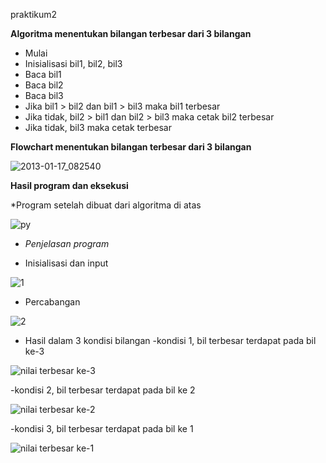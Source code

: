 praktikum2

**Algoritma menentukan bilangan terbesar dari 3 bilangan**


* Mulai
* Inisialisasi bil1, bil2, bil3
* Baca bil1
* Baca bil2
* Baca bil3
* Jika bil1 > bil2 dan bil1 > bil3 maka bil1 terbesar
* Jika tidak, bil2 > bil1 dan bil2 > bil3 maka cetak bil2 terbesar
* Jika tidak, bil3 maka cetak terbesar

**Flowchart menentukan bilangan terbesar dari 3 bilangan**

![2013-01-17_082540](https://user-images.githubusercontent.com/46734744/52643232-29929d00-2f0f-11e9-99a9-0803b895d5e8.jpg)

**Hasil program dan eksekusi**

*Program setelah dibuat dari algoritma di atas

![py](https://user-images.githubusercontent.com/46734744/52644110-d1f53100-2f10-11e9-8541-e68a0d324ac2.png)

* _Penjelasan program_

* Inisialisasi dan input

![1](https://user-images.githubusercontent.com/46734744/52655055-e55ec700-2f25-11e9-88be-3c67cb1ec0d3.png)

* Percabangan


![2](https://user-images.githubusercontent.com/46734744/52655102-00313b80-2f26-11e9-86c8-5f4b1240eba6.png)

* Hasil dalam 3 kondisi bilangan
-kondisi 1, bil terbesar terdapat pada bil ke-3

![nilai terbesar ke-3](https://user-images.githubusercontent.com/46734744/52655231-48e8f480-2f26-11e9-917c-4e220dde5377.png)

-kondisi 2, bil terbesar terdapat pada bil ke 2


![nilai terbesar ke-2](https://user-images.githubusercontent.com/46734744/52655348-88174580-2f26-11e9-9e4d-35b3e2b46150.png)

-kondisi 3, bil terbesar terdapat pada bil ke 1


![nilai terbesar ke-1](https://user-images.githubusercontent.com/46734744/52655414-ad0bb880-2f26-11e9-9028-8320cf3be3a9.png)
